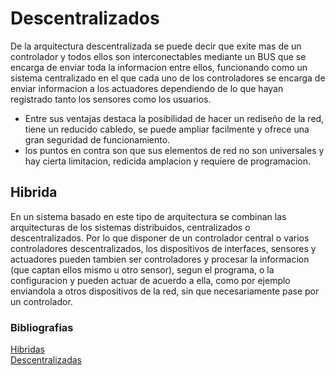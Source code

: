  # Descentralizados 
De la arquitectura descentralizada se puede decir que exite mas de un controlador y todos ellos son interconectables mediante un BUS que se encarga de enviar toda la informacion entre ellos, funcionando como un sistema centralizado en el que cada uno de los controladores se encarga de enviar informacion a los actuadores dependiendo de lo que hayan registrado tanto los sensores como los usuarios. 
 * Entre sus ventajas destaca la posibilidad de hacer un rediseño de la red, tiene un reducido cabledo, se puede ampliar facilmente y ofrece una gran seguridad de funcionamiento. 
 * los puntos en contra son que sus elementos de red no son universales y hay cierta limitacion, redicida amplacion y requiere de programacion. 
 ## Hibrida 
En un sistema basado en este tipo de arquitectura se combinan las arquitecturas de los sistemas distribuidos, centralizados o descentralizados. Por lo que disponer de un controlador central o varios controladores descentralizados, los dispositivos de interfaces, sensores y actuadores pueden tambien ser controladores y procesar la informacion (que captan ellos mismo u otro sensor), segun el programa, o la configuracion y pueden actuar de acuerdo a ella, como por ejemplo enviandola a otros dispositivos de la red, sin que necesariamente pase por un controlador.



### Bibliografias
[Hibridas](https://domoticautem.wordpress.com/arquitectura-de-los-sistemas/)  
[Descentralizadas](https://hogartec.es/hogartec2/sistemas-domoticos-centralizados-descentralizados-y-distribuidos/#:~:text=De%20la%20arquitectura%20descentralizada%20se,de%20enviar%20informaci%C3%B3n%20a%20los)